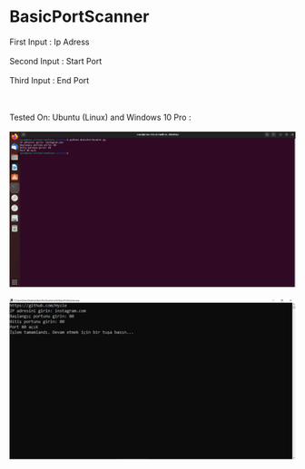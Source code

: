 # BasicPortScanner
First Input : Ip Adress <br> <br>
Second Input : Start Port <br> <br>
Third Input : End Port <br> <br> <br>

Tested On: Ubuntu (Linux) and Windows 10 Pro : <br> <br>
<img src="linux.png"> <br> <br> <img src="Windows.png">
